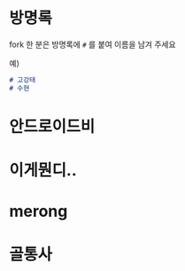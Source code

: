 # 방명록


fork 한 분은 방명록에 `#` 를 붙여 이름을 남겨 주세요

예)

```markdown
# 고강태
# 수현
```

# 안드로이드비

# 이게뭔디..

# merong

# 골통사
